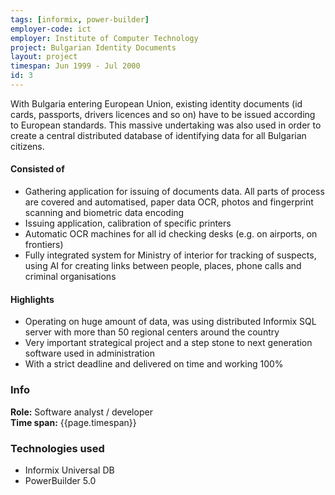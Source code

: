 ```yaml
---
tags: [informix, power-builder]
employer-code: ict
employer: Institute of Computer Technology
project: Bulgarian Identity Documents
layout: project
timespan: Jun 1999 - Jul 2000
id: 3
---
```


With Bulgaria entering European Union, existing identity documents (id cards, passports, drivers licences and so on) have to be issued according to European standards. This massive undertaking was also used in order to create a central distributed database of identifying data for all Bulgarian citizens.  

#### Consisted of
* Gathering application for issuing of documents data. All parts of process are covered and automatised, paper data OCR, photos and fingerprint scanning and biometric data encoding
* Issuing application, calibration of specific printers
* Automatic OCR machines for all id checking desks (e.g. on airports, on frontiers)
* Fully integrated system for Ministry of interior for tracking of suspects, using AI for creating links between people, places, phone calls and criminal organisations

#### Highlights  
* Operating on huge amount of data, was using distributed Informix SQL server with more than 50 regional centers around the country
* Very important strategical project and a step stone to next generation software used in administration
* With a strict deadline and delivered on time and working 100%

### Info
**Role:** Software analyst / developer  
**Time span:**  {{page.timespan}}

### Technologies used
* Informix Universal DB
* PowerBuilder 5.0
